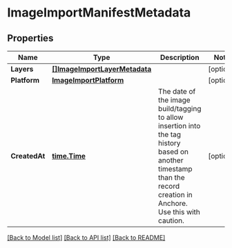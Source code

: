 # ImageImportManifestMetadata

## Properties

Name | Type | Description | Notes
------------ | ------------- | ------------- | -------------
**Layers** | [**[]ImageImportLayerMetadata**](ImageImportLayerMetadata.md) |  | [optional] 
**Platform** | [**ImageImportPlatform**](ImageImportPlatform.md) |  | [optional] 
**CreatedAt** | [**time.Time**](time.Time.md) | The date of the image build/tagging to allow insertion into the tag history based on another timestamp than the record creation in Anchore. Use this with caution. | [optional] 

[[Back to Model list]](../README.md#documentation-for-models) [[Back to API list]](../README.md#documentation-for-api-endpoints) [[Back to README]](../README.md)


